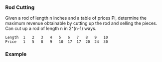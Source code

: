 ### Rod Cutting

Given a rod of length n inches and a table of prices Pi, determine the maximum revenue obtainable by cutting up the rod and selling the pieces. Can cut up a rod of length n in 2^(n-1) ways.

``` 
Length  1   2   3   4   5   6   7   8   9   10
Price   1   5   8   9   10  17  17  20  24  30
```

### Example
